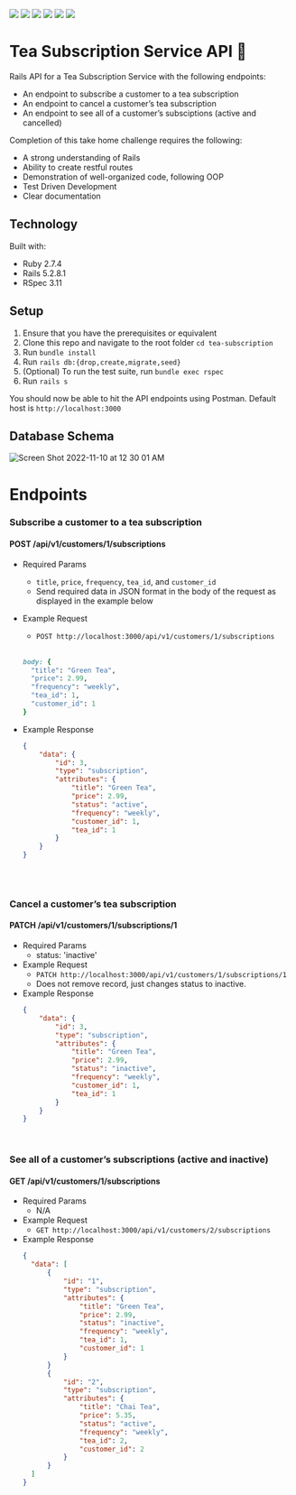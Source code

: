  <img src="https://img.shields.io/badge/GitHub-100000?style=for-the-badge&logo=github&logoColor=white" />  <img src="https://img.shields.io/badge/Markdown-000000?style=for-the-badge&logo=markdown&logoColor=white" />  <img src="https://img.shields.io/badge/Postman-FF6C37?style=for-the-badge&logo=Postman&logoColor=white"/> <img src="https://img.shields.io/badge/Ruby_on_Rails-CC0000?style=for-the-badge&logo=ruby-on-rails&logoColor=white" /> <img src="https://img.shields.io/badge/Ruby-CC342D?style=for-the-badge&logo=ruby&logoColor=white" /> <img src="https://img.shields.io/badge/PostgreSQL-316192?style=for-the-badge&logo=postgresql&logoColor=white" /> 

# Tea Subscription Service API :tea:
Rails API for a Tea Subscription Service with the following endpoints:
- An endpoint to subscribe a customer to a tea subscription
- An endpoint to cancel a customer’s tea subscription
- An endpoint to see all of a customer’s subsciptions (active and cancelled)

Completion of this take home challenge requires the following:
- A strong understanding of Rails
- Ability to create restful routes
- Demonstration of well-organized code, following OOP
- Test Driven Development
- Clear documentation

## Technology
Built with:
  - Ruby 2.7.4
  - Rails 5.2.8.1
  - RSpec 3.11


## Setup
1. Ensure that you have the prerequisites or equivalent
2. Clone this repo and navigate to the root folder `cd tea-subscription`
3. Run `bundle install`
4. Run `rails db:{drop,create,migrate,seed}`
5. (Optional) To run the test suite, run `bundle exec rspec`
6. Run `rails s`

You should now be able to hit the API endpoints using Postman.
Default host is `http://localhost:3000`


## Database Schema
![Screen Shot 2022-11-10 at 12 30 01 AM](https://user-images.githubusercontent.com/6260483/201028326-fdee2e21-a1c1-454e-899a-1bdc472bc632.png)


# Endpoints
### Subscribe a customer to a tea subscription
#### POST /api/v1/customers/1/subscriptions
- Required Params
  - `title`, `price`, `frequency`, `tea_id`, and `customer_id`
  - Send required data in JSON format in the body of the request as displayed in the example below
- Example Request
  - `POST http://localhost:3000/api/v1/customers/1/subscriptions`
    <br></br>
  
  ```ruby
  body: {
    "title": "Green Tea",
    "price": 2.99,
    "frequency": "weekly",
    "tea_id": 1,
    "customer_id": 1
  }
  ```
- Example Response
  ```JSON
  {
      "data": {
          "id": 3,
          "type": "subscription",
          "attributes": {
              "title": "Green Tea",
              "price": 2.99,
              "status": "active",
              "frequency": "weekly",
              "customer_id": 1,
              "tea_id": 1
          }
      }
  }
 
  
<br>

### Cancel a customer’s tea subscription
#### PATCH /api/v1/customers/1/subscriptions/1
- Required Params
  - status: 'inactive'
- Example Request
  - `PATCH http://localhost:3000/api/v1/customers/1/subscriptions/1`
  - Does not remove record, just changes status to inactive.
- Example Response
  ```JSON
  {
      "data": {
          "id": 3,
          "type": "subscription",
          "attributes": {
              "title": "Green Tea",
              "price": 2.99,
              "status": "inactive",
              "frequency": "weekly",
              "customer_id": 1,
              "tea_id": 1
          }
      }
  }
  ```
  
<br>

### See all of a customer’s subscriptions (active and inactive)
#### GET /api/v1/customers/1/subscriptions
- Required Params
  - N/A
- Example Request
  - `GET http://localhost:3000/api/v1/customers/2/subscriptions`
- Example Response
  ```JSON
  {
    "data": [
        {
            "id": "1",
            "type": "subscription",
            "attributes": {
                "title": "Green Tea",
                "price": 2.99,
                "status": "inactive",
                "frequency": "weekly",
                "tea_id": 1,
                "customer_id": 1
            }
        }
        {
            "id": "2",
            "type": "subscription",
            "attributes": {
                "title": "Chai Tea",
                "price": 5.35,
                "status": "active",
                "frequency": "weekly",
                "tea_id": 2,
                "customer_id": 2
            }
        }
    ]
  }
